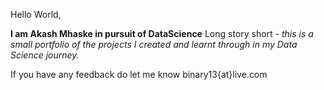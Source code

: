 Hello World,

**I am Akash Mhaske in pursuit of DataScience**
Long story short - *this is a small portfolio of the projects I created and learnt through in my Data Science journey.*

If you have any feedback do let me know binary13{at}live.com
